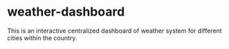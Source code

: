 # weather-dashboard
This is an interactive centralized dashboard of weather system for different cities within the country.
